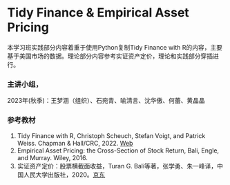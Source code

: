 # Tidy Finance & Empirical Asset Pricing

本学习班实践部分内容着重于使用Python复制Tidy Finance with R的内容，主要基于美国市场的数据。理论部分内容参考实证资产定价，理论和实践部分穿插进行。
### 主讲小组，

2023年(秋季)：王梦涵（组织）、石宛青、喻清言、沈华傲、何蕾、黄晶晶

### 参考教材

1. Tidy Finance with R, Christoph Scheuch, Stefan Voigt, and Patrick Weiss. Chapman & Hall/CRC, 2022. [Web](https://www.tidy-finance.org/index.html) 
2. Empirical Asset Pricing: the Cross-Section of Stock Return, Bali, Engle, and Murray. Wiley, 2016.
3. 实证资产定价：股票横截面收益，Turan G. Bali等著，张学勇、朱一峰译，中国人民大学出版社，2020。[京东](https://item.jd.com/12616137.html)

